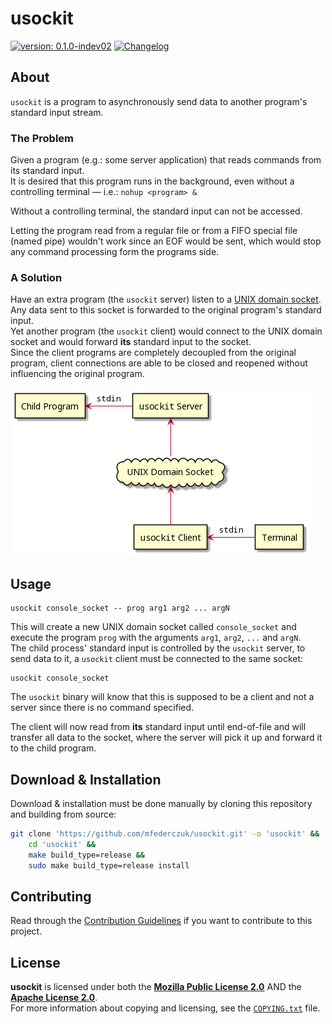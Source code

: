 <!--
  Copyright (c) 2022 Michael Federczuk
  SPDX-License-Identifier: CC-BY-SA-4.0
-->

# usockit #

[version_shield]: https://img.shields.io/badge/version-0.1.0--indev02-informational.svg
[release_page]: https://github.com/mfederczuk/usockit/releases/tag/v0.1.0-indev02 "Release v0.1.0-indev02"
[![version: 0.1.0-indev02][version_shield]][release_page]
[![Changelog](https://img.shields.io/badge/-Changelog-informational.svg)](CHANGELOG.md "Changelog")

## About ##

`usockit` is a program to asynchronously send data to another program's standard input stream.

### The Problem ###

Given a program (e.g.: some server application) that reads commands from its standard input.  
It is desired that this program runs in the background, even without a controlling terminal — i.e.: `nohup <program> &`

Without a controlling terminal, the standard input can not be accessed.

Letting the program read from a regular file or from a FIFO special file (named pipe) wouldn't work since an EOF would
be sent, which would stop any command processing form the programs side.

### A Solution ###

Have an extra program (the `usockit` server) listen to a [UNIX domain socket]. Any data sent to this socket is forwarded
to the original program's standard input.  
Yet another program (the `usockit` client) would connect to the UNIX domain socket and would forward **its**
standard input to the socket.  
Since the client programs are completely decoupled from the original program, client connections are able to be closed
and reopened without influencing the original program.

![Component diagram](.github/usockit.png)

[UNIX domain socket]: <https://en.wikipedia.org/wiki/Unix_domain_socket> "Unix domain socket - Wikipedia"

## Usage ##

```shell
usockit console_socket -- prog arg1 arg2 ... argN
```

This will create a new UNIX domain socket called `console_socket` and execute the program `prog` with the arguments
`arg1`, `arg2`, `...` and `argN`.  
The child process' standard input is controlled by the `usockit` server, to send data to it, a `usockit` client must be
connected to the same socket:

```shell
usockit console_socket
```

The `usockit` binary will know that this is supposed to be a client and not a server since there is no command specified.

The client will now read from **its** standard input until end-of-file and will transfer all data to the socket, where
the server will pick it up and forward it to the child program.

## Download & Installation ##

Download & installation must be done manually by cloning this repository and building from source:

```sh
git clone 'https://github.com/mfederczuk/usockit.git' -o 'usockit' &&
	cd 'usockit' &&
	make build_type=release &&
	sudo make build_type=release install
```

## Contributing ##

Read through the [Contribution Guidelines](CONTRIBUTING.md) if you want to contribute to this project.

## License ##

**usockit** is licensed under both the [**Mozilla Public License 2.0**](LICENSES/MPL-2.0.txt) AND the
[**Apache License 2.0**](LICENSES/Apache-2.0.txt).  
For more information about copying and licensing, see the [`COPYING.txt`](COPYING.txt) file.
